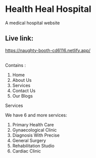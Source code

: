 # Health Heal Hospital
A medical hospital website

## Live link: 
https://naughty-booth-cd6116.netlify.app/

</br> Contains :

1. Home
2. About Us
3. Services
4. Contact Us
5. Our Blogs

Services

We have 6 and more services:

1. Primary Health Care
2. Gynaecological Clinic
3. Diagnosis With Precise
4. General Surgery
5. Rehabilitation Studio
6. Cardiac Clinic
